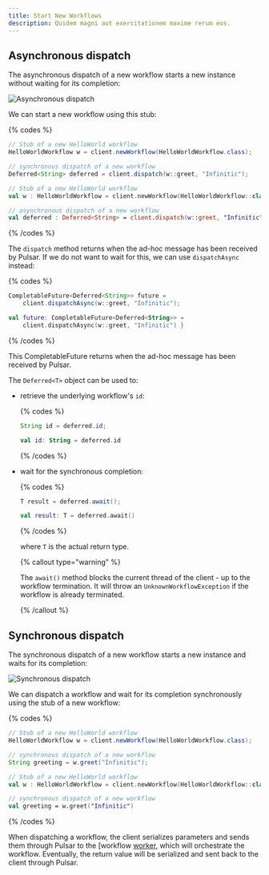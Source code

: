 ```yaml
---
title: Start New Workflows
description: Quidem magni aut exercitationem maxime rerum eos.
---
```


## Asynchronous dispatch

The asynchronous dispatch of a new workflow starts a new instance without waiting for its completion:

![Asynchronous dispatch](/img/client-workflow-async@2x.png)

We can start a new workflow using this stub:

{% codes %}

```java
// Stub of a new HelloWorld workflow
HelloWorldWorkflow w = client.newWorkflow(HelloWorldWorkflow.class);

// synchronous dispatch of a new workflow
Deferred<String> deferred = client.dispatch(w::greet, "Infinitic");
```

```kotlin
// Stub of a new HelloWorld workflow
val w : HelloWorldWorkflow = client.newWorkflow(HelloWorldWorkflow::class.java)

// asynchronous dispatch of a new workflow
val deferred : Deferred<String> = client.dispatch(w::greet, "Infinitic") }
```

{% /codes %}

The `dispatch` method returns when the ad-hoc message has been received by Pulsar. If we do not want to wait for this, we can use `dispatchAsync` instead:

{% codes %}

```java
CompletableFuture<Deferred<String>> future = 
    client.dispatchAsync(w::greet, "Infinitic");
```

```kotlin
val future: CompletableFuture<Deferred<String>> = 
    client.dispatchAsync(w::greet, "Infinitic") }
```

{% /codes %}

This CompletableFuture returns when the ad-hoc message has been received by Pulsar.

The `Deferred<T>` object can be used to:

- retrieve the underlying workflow's `id`:

  {% codes %}

  ```java
  String id = deferred.id;
  ```

  ```kotlin
  val id: String = deferred.id
  ```

  {% /codes %}

- wait for the synchronous completion:

  {% codes %}

  ```java
  T result = deferred.await();
  ```

  ```kotlin
  val result: T = deferred.await()
  ```

  {% /codes %}

  where `T` is the actual return type.

    {% callout type="warning"  %}

  The `await()` method blocks the current thread of the client - up to the workflow termination. It will throw an `UnknownWorkflowException` if the workflow is already terminated.

    {% /callout  %}

## Synchronous dispatch

The synchronous dispatch of a new workflow starts a new instance and waits for its completion:

![Synchronous dispatch](/img/client-workflow-sync@2x.png)

We can dispatch a workflow and wait for its completion synchronously using the stub of a new workflow:

{% codes %}

```java
// Stub of a new HelloWorld workflow
HelloWorldWorkflow w = client.newWorkflow(HelloWorldWorkflow.class);

// synchronous dispatch of a new workflow
String greeting = w.greet("Infinitic");
```

```kotlin
// Stub of a new HelloWorld workflow
val w : HelloWorldWorkflow = client.newWorkflow(HelloWorldWorkflow::class.java)

// synchronous dispatch of a new workflow
val greeting = w.greet("Infinitic")
```

{% /codes %}

When dispatching a workflow, the client serializes parameters and sends them through Pulsar to the [workflow [worker](/docs/workflows/workers), which will orchestrate the workflow. Eventually, the return value will be serialized and sent back to the client through Pulsar.


